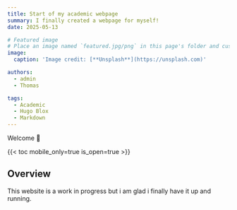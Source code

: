 ```yaml
---
title: Start of my academic webpage
summary: I finally created a webpage for myself!
date: 2025-05-13

# Featured image
# Place an image named `featured.jpg/png` in this page's folder and customize its options here.
image:
  caption: 'Image credit: [**Unsplash**](https://unsplash.com)'

authors:
  - admin
  - Thomas

tags:
  - Academic
  - Hugo Blox
  - Markdown
---
```


Welcome 👋

{{< toc mobile_only=true is_open=true >}}

## Overview

This website is a work in progress but i am glad i finally have it up and running.
